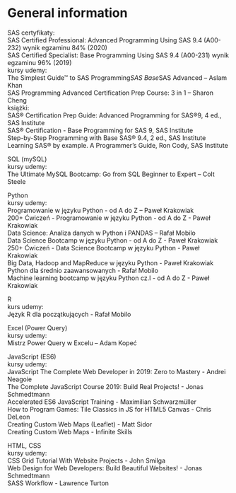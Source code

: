 # General information

SAS
certyfikaty:  
SAS Certified Professional: Advanced Programming Using SAS 9.4 (A00-232) wynik egzaminu 84% (2020)  
SAS Certified Specialist: Base Programming Using SAS 9.4 (A00-231) wynik egzaminu 96% (2019)  
kursy udemy:  
The Simplest Guide™ to SAS Programming*SAS Base*SAS Advanced – Aslam Khan  
SAS Programming Advanced Certification Prep Course: 3 in 1 – Sharon Cheng  
książki:  
SAS® Certification Prep Guide: Advanced Programming for SAS®9, 4 ed., SAS Institute  
SAS®  Certification - Base Programming for SAS 9, SAS Institute  
Step-by-Step Programming with Base SAS® 9.4, 2 ed., SAS Institute  
Learning SAS® by example. A Programmer’s Guide, Ron Cody, SAS Institute  
  
SQL (mySQL)  
kursy udemy:  
The Ultimate MySQL Bootcamp: Go from SQL Beginner to Expert – Colt Steele  

Python  
kursy udemy:  
Programowanie w języku Python - od A do Z – Paweł Krakowiak  
200+ Ćwiczeń - Programowanie w języku Python - od A do Z - Paweł Krakowiak    
Data Science: Analiza danych w Python i PANDAS – Rafał Mobilo  
Data Science Bootcamp w języku Python - od A do Z - Paweł Krakowiak  
250+ Ćwiczeń - Data Science Bootcamp w języku Python - Paweł Krakowiak  
Big Data, Hadoop and MapReduce w języku Python - Paweł Krakowiak  
Python dla średnio zaawansowanych - Rafał Mobilo  
Machine learning bootcamp w języku Python cz.I - od A do Z - Paweł Krakowiak  

R  
kurs udemy:  
Język R dla początkujących - Rafał Mobilo

Excel (Power Query)  
kursy udemy:  
Mistrz Power Query w Excelu – Adam Kopeć 

JavaScript (ES6)  
kursy udemy:  
JavaScript The Complete Web Developer in 2019: Zero to Mastery - Andrei Neagoie  
The Complete JavaScript Course 2019: Build Real Projects! - Jonas Schmedtmann  
Accelerated ES6 JavaScript Training - Maximilian Schwarzmüller  
How to Program Games: Tile Classics in JS for HTML5 Canvas - Chris DeLeon  
Creating Custom Web Maps (Leaflet) - Matt Sidor  
Creating Custom Web Maps - Infinite Skills  

HTML, CSS  
kursy udemy:  
CSS Grid Tutorial With Website Projects - John Smilga   
Web Design for Web Developers: Build Beautiful Websites! - Jonas Schmedtmann  
SASS Workflow - Lawrence Turton  
